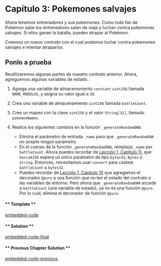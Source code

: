 # Capítulo 3: Pokemones salvajes

Ahora tenemos entrenadores y sus pokemones. Como todo fan de Pokémon sabe los entrenadores salen de viaje y luchan contra pokemones salvajes. Si ellos ganan la batalla, pueden atrapar al Pokémon.

Creemos un nuevo contrato con el cual podamos luchar contra pokemones salvajes e intentar atraparlos.

## Ponlo a prueba

Reutilizaremos algunas partes de nuestro contrato anterior. Ahora, agreguemos algunas variables de estado.

1. Agrega una variable de almacenamiento `constant` `uint256` llamada `NAME_MODULUS`, y asigna su valor igual a `20`.

2. Crea una variable de almacenamiento `uint256` llamada `battleCount`.

3. Cree un mapeo con la clave `uint256` y el valor `String[32]`, llamado `pokemonNames`.

4. Realice los siguientes cambios en la función `_generateRandomDNA`:

   - Elimina el parámetro de entrada `_name` para que `_generateRandomDNA` no acepte ningún parámetro.
   - En el cuerpo de la función `_generateRandomDNA`, remplaza `_name` por `battleCount`. Ahora puedes recordar de [Lección 1, Capitulo 11](https://vyper.fun/#/1/keccak256-and-typecasting), que `keccak256` espera un único parámetro de tipo `bytes32`, `Bytes` o `String`. Entonces, necesitamos usar `convert` para castear `battleCount` a `bytes32`.
   - Puedes recordar de [Lección 1, Capitulo 10](https://vyper.fun/#/1/more_on_functions) que agregamos el decorador `@pure` a una función que no lee el estado del contrato o las variables de entorno. Pero ahora que `_generateRandomDNA` accede a `battleCount` (una variable de estado), ya no es una función `@pure`. Por lo cual, elimina el decorador de función `@pure`.

<!-- tabs:start -->

#### ** Template **

[embedded-code](../assets/2/2.3-template-code.vy ':include :type=code embed-template')

#### ** Solution **

[embedded-code-final](../assets/2/2.3-finished-code.vy ':include :type=code embed-final')

#### ** Previous Chapter Solution **

[embedded-code-previous](../assets/2/2.2-finished-code.vy ':include :type=code embed-previous')

<!-- tabs:end -->
